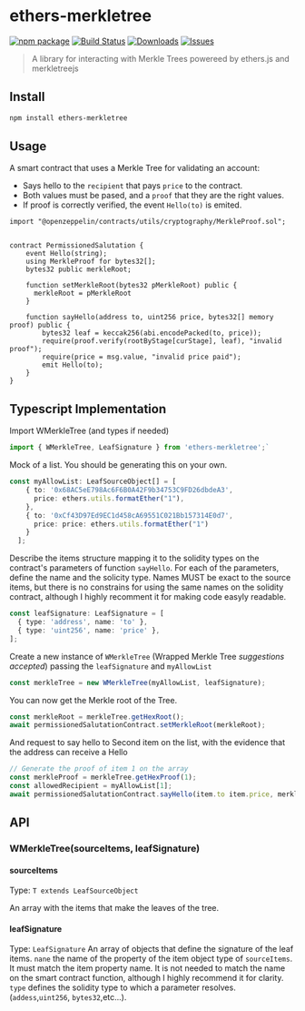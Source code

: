# ethers-merkletree

[![npm package][npm-img]][npm-url]
[![Build Status][build-img]][build-url]
[![Downloads][downloads-img]][downloads-url]
[![Issues][issues-img]][issues-url]

> A library for interacting with Merkle Trees powereed by ethers.js and merkletreejs

## Install

```bash
npm install ethers-merkletree
```

## Usage

A smart contract that uses a Merkle Tree for validating an account:

- Says hello to the `recipient` that pays `price` to the contract.
- Both values must be pased, and a `proof` that they are the right values.
- If proof is correctly verified, the event `Hello(to)` is emited.

```solidity
import "@openzeppelin/contracts/utils/cryptography/MerkleProof.sol";


contract PermissionedSalutation {
    event Hello(string);
    using MerkleProof for bytes32[];
    bytes32 public merkleRoot;

    function setMerkleRoot(bytes32 pMerkleRoot) public {
      merkleRoot = pMerkleRoot
    }

    function sayHello(address to, uint256 price, bytes32[] memory proof) public {
        bytes32 leaf = keccak256(abi.encodePacked(to, price));
        require(proof.verify(rootByStage[curStage], leaf), "invalid proof");
        require(price = msg.value, "invalid price paid");
        emit Hello(to);
    }
}
```

## Typescript Implementation

Import WMerkleTree (and types if needed)

```ts
import { WMerkleTree, LeafSignature } from 'ethers-merkletree';`
```

Mock of a list. You should be generating this on your own.

```ts
const myAllowList: LeafSourceObject[] = [
    { to: '0x68AC5eE798Ac6F6B0A42F9b34753C9FD26dbdeA3',
      price: ethers.utils.formatEther("1"),
    },
    { to: '0xCf43D97Ed9EC1d458cA69551C021Bb157314E0d7',
      price: price: ethers.utils.formatEther("1")
    }
  ];

```

Describe the items structure mapping it to the solidity types on the contract's parameters of function `sayHello`.
For each of the parameters, define the name and the solicity type.
Names MUST be exact to the source items, but there is no constrains for using the same names on the solidity contract, although I highly recomment it for making code easyly readable.

```ts
const leafSignature: LeafSignature = [
  { type: 'address', name: 'to' },
  { type: 'uint256', name: 'price' },
];
```

Create a new instance of `WMerkleTree` (Wrapped Merkle Tree _suggestions accepted_) passing the `leafSignature` and `myAllowList`

```ts
const merkleTree = new WMerkleTree(myAllowList, leafSignature);
```

You can now get the Merkle root of the Tree.

```ts
const merkleRoot = merkleTree.getHexRoot();
await permissionedSalutationContract.setMerkleRoot(merkleRoot);
```

And request to say hello to Second item on the list, with the evidence that the address can receive a Hello

```ts
// Generate the proof of item 1 on the array
const merkleProof = merkleTree.getHexProof(1);
const allowedRecipient = myAllowList[1];
await permissionedSalutationContract.sayHello(item.to item.price, merkleProof, {value: item.price});
```

## API

### WMerkleTree(sourceItems, leafSignature)

#### sourceItems

Type: `T extends LeafSourceObject`

An array with the items that make the leaves of the tree.

#### leafSignature

Type: `LeafSignature`
An array of objects that define the signature of the leaf items.
`nane` the name of the property of the item object type of `sourceItems`. It must match the item property name. It is not needed to match the name on the smart contract function, although I highly recommend it for clarity.
`type` defines the solidity type to which a parameter resolves. (`addess`,`uint256`, `bytes32`,etc...).

[build-img]: https://github.com/juanumusic/ethers-merkletree/actions/workflows/release.yml/badge.svg
[build-url]: https://github.com/juanumusic/ethers-merkletree/actions/workflows/release.yml
[downloads-img]: https://img.shields.io/npm/dt/ethers-merkletree
[downloads-url]: https://www.npmtrends.com/ethers-merkletree
[npm-img]: https://img.shields.io/npm/v/ethers-merkletree
[npm-url]: https://www.npmjs.com/package/ethers-merkletree
[issues-img]: https://img.shields.io/github/issues/juanumusic/ethers-merkletree
[issues-url]: https://github.com/juanumusic/ethers-merkletree/issues
